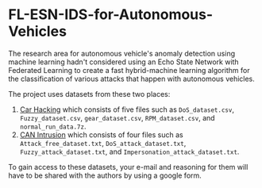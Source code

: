 # FL-ESN-IDS-for-Autonomous-Vehicles
The research area for autonomous vehicle's anomaly detection using machine learning hadn't considered using an Echo State Network with Federated Learning to create a fast hybrid-machine learning algorithm for the classification of various attacks that happen with autonomous vehicles.

The project uses datasets from these two places:
1. [Car Hacking](https://ocslab.hksecurity.net/Datasets/car-hacking-dataset) which consists of five files such as `DoS_dataset.csv`, `Fuzzy_dataset.csv`, `gear_dataset.csv`, `RPM_dataset.csv`, and `normal_run_data.7z`.
2. [CAN Intrusion](https://ocslab.hksecurity.net/Dataset/CAN-intrusion-dataset) which consists of four files such as `Attack_free_dataset.txt`, `DoS_attack_dataset.txt`, `Fuzzy_attack_dataset.txt`, and `Impersonation_attack_dataset.txt`.

To gain access to these datasets, your e-mail and reasoning for them will have to be shared with the authors by using a google form.
